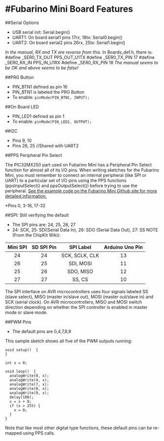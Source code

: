 #Fubarino Mini Board Features
====

##Serial Options
* USB serial init: Serial.begin()
* UART1: On board serial1 pins 17rx, 18tx: Serial0.begin()
* UART2: On board serial2 pins 26rx, 25tx: Serial1.begin()

_In the manual, RX and TX are reverse from this._
In Boards_def.h, there is:
#define	_SER0_TX_OUT	PPS_OUT_U1TX
#define	_SER0_TX_PIN	17
#define	_SER0_RX_IN		PPS_IN_U1RX
#define	_SER0_RX_PIN	18
_The manual seems to be OK and above seems to be false!_

##PRG Button
* PIN_BTN1 defined as pin 16
* PIN_BTN1 is labeled the PRG Button
* To enable: `pinMode(PIN_BTN1, INPUT);`

##On Board LED
* PIN_LED1 defined as pin 1 
* To enable: `pinMode(PIN_LED1, OUTPUT);`


##I2C
* Pins 9, 10
* Pins 26, 25 //Shared with UART2


##PPS Peripheral Pin Select

The PIC32MX250 part used on Fubarino Mini has a Peripheral Pin Select function for almost all of its I/O pins. When writing sketches for the Fubarino Mini, you must remember to connect an internal peripheral (like SPI or UART) to a particular set of I/O pins using the PPS functions (ppsInputSelect() and ppsOutputSelect()) before trying to use the peripheral. [See the example code on the Fubarino Mini Github site for more detailed information.](Fubarino-Mini-pps)


*Pins 0, 3-16, 17-32

##SPI: Still verifying the default
* The SPI pins are: 24, 25, 26, 27
* 24: SCK, 25: SDI(Serial Data In), 26: SDO (Serial Data Out), 27: SS
NOTE (From the ChipKit Wiki):

|Mini SPI| SD SPI Pin | SPI Label| Arduino Uno Pin|
|:--:|:---:|:----:|:---:|
|24|24|SCK, SCLK, CLK| 13| 
|26|25|SDI, MOSI| 11|
|25|26|SDO, MISO| 12|
|27|27|SS, CS| 10|

The SPI interface on AVR microcontrollers uses four signals labeled SS (slave select), MISO (master in/slave out), MOSI (master out/slave in) and SCK (serial clock). On AVR microcontrollers, MISO and MOSI switch direction depending on whether the SPI controller is enabled in master mode or slave mode.

##PWM Pins
* The default pins are 0,4,7,8,9

This sample sketch shows all five of the PWM outputs running:

    void setup()  {
    } 
    
    int x = 0;
    
    void loop()  { 
      analogWrite(0, x);
      analogWrite(4, x);
      analogWrite(7, x);
      analogWrite(8, x);
      analogWrite(9, x);
      delay(100);
      x = x + 8;
      if (x > 255) {
        x = 0;
      }
    }

Note that like most other digital type functions, these default pins can be re-mapped using PPS calls.